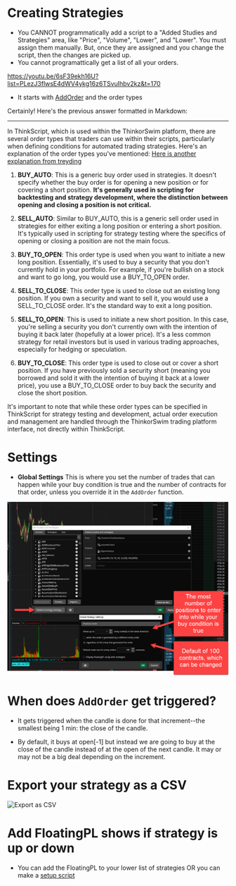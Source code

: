 # Creating Strategies

* You CANNOT programmatically add a script to a "Added Studies and Strategies" area, like "Price", "Volume", "Lower", and "Lower".  You must assign them manually. But, once they are assigned and you change the script, then the changes are picked up.
* You cannot programattically get a list of all your orders.

<https://youtu.be/6sF39ekh16U?list=PLezJ3flwsE4dWV4ykg16z6TSvuIhbv2kz&t=170>

* It starts with [AddOrder](https://tlc.thinkorswim.com/center/reference/thinkScript/Functions/Others/AddOrder) and the order types

Certainly! Here's the previous answer formatted in Markdown:

---

In ThinkScript, which is used within the ThinkorSwim platform, there are several order types that traders can use within their scripts, particularly when defining conditions for automated trading strategies. Here's an explanation of the order types you've mentioned: [Here is another explanation from treyding](https://youtu.be/6sF39ekh16U?list=PLezJ3flwsE4dWV4ykg16z6TSvuIhbv2kz&t=251)

1. **BUY_AUTO**: This is a generic buy order used in strategies. It doesn't specify whether the buy order is for opening a new position or for covering a short position. **It's generally used in scripting for backtesting and strategy development, where the distinction between opening and closing a position is not critical.**

2. **SELL_AUTO**: Similar to BUY_AUTO, this is a generic sell order used in strategies for either exiting a long position or entering a short position. It's typically used in scripting for strategy testing where the specifics of opening or closing a position are not the main focus.

3. **BUY_TO_OPEN**: This order type is used when you want to initiate a new long position. Essentially, it's used to buy a security that you don't currently hold in your portfolio. For example, if you're bullish on a stock and want to go long, you would use a BUY_TO_OPEN order.

4. **SELL_TO_CLOSE**: This order type is used to close out an existing long position. If you own a security and want to sell it, you would use a SELL_TO_CLOSE order. It's the standard way to exit a long position.

5. **SELL_TO_OPEN**: This is used to initiate a new short position. In this case, you're selling a security you don't currently own with the intention of buying it back later (hopefully at a lower price). It's a less common strategy for retail investors but is used in various trading approaches, especially for hedging or speculation.

6. **BUY_TO_CLOSE**: This order type is used to close out or cover a short position. If you have previously sold a security short (meaning you borrowed and sold it with the intention of buying it back at a lower price), you use a BUY_TO_CLOSE order to buy back the security and close the short position.

It's important to note that while these order types can be specified in ThinkScript for strategy testing and development, actual order execution and management are handled through the ThinkorSwim trading platform interface, not directly within ThinkScript.

# Settings

* **Global Settings** This is where you set the number of trades that can happen while your buy condition is true and the number of contracts for that order, unless you override it in the ```AddOrder``` function.

![Global Settings](../../md_file_assets/GlobalSettings.png)

# When does ```AddOrder``` get triggered?

* It gets triggered when the candle is done for that increment--the smallest being 1 min: the close of the candle. 

* By default, it buys at open[-1] but instead we are going to buy at the close of the candle instead of at the open of the next candle.  It may or may not be a big deal depending on the increment.

# Export your strategy as a CSV

![Export as CSV](./md_file_assets/exportAsCSV.png)

# Add FloatingPL shows if strategy is up or down

* You can add the FloatingPL to your lower list of strategies OR you can make a [setup script](./StudiesAndStrategies/Setup/FloatingPL_setup.thinkscript)

